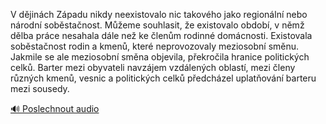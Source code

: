 
V dějinách Západu nikdy neexistovalo nic takového jako regionální nebo národní soběstačnost. Můžeme souhlasit, že existovalo období, v němž dělba práce nesahala dále než ke členům rodinné domácnosti. Existovala soběstačnost rodin a kmenů, které neprovozovaly meziosobní směnu. Jakmile se ale meziosobní směna objevila, překročila hranice politických celků. Barter mezi obyvateli navzájem vzdálených oblastí, mezi členy různých kmenů, vesnic a politických celků předcházel uplatňování barteru mezi sousedy.

[🔊 Poslechnout audio](/data/7-paragraphs/audio/chapter_62/para_006-V-djinch-Zpadu-nikdy-neexistovalo-nic-takovho.mp3)
